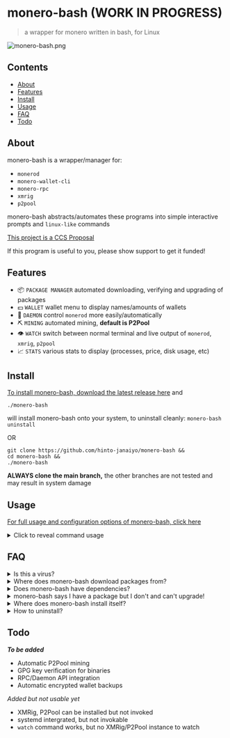 # monero-bash (WORK IN PROGRESS)
>a wrapper for monero written in bash, for Linux

![monero-bash.png](https://i.ibb.co/x8zcf7p/monero-bash.png)

## Contents
* [About](#About)
* [Features](#Features)
* [Install](#Install)
* [Usage](#Usage)
* [FAQ](#FAQ)
* [Todo](#Todo)

## About
monero-bash is a wrapper/manager for:

* `monerod`
* `monero-wallet-cli`
* `monero-rpc`
* `xmrig`
* `p2pool`

monero-bash abstracts/automates these programs into simple interactive prompts and `linux-like` commands

[This project is a CCS Proposal](https://repo.getmonero.org/monero-project/ccs-proposals/-/merge_requests/297)

If this program is useful to you, please show support to get it funded!

## Features
* 📦 `PACKAGE MANAGER` automated downloading, verifying and upgrading of packages
* 💵 `WALLET` wallet menu to display names/amounts of wallets
* 👺 `DAEMON` control `monerod` more easily/automatically
* ⛏️  `MINING` automated mining, **default is P2Pool**
* 👁️  `WATCH` switch between normal terminal and live output of `monerod`, `xmrig`, `p2pool`
* 📈 `STATS` various stats to display (processes, price, disk usage, etc)

## Install
[To install monero-bash, download the latest release here](https://github.com/hinto-janaiyo/monero-bash/releases/latest) and
```
./monero-bash
```
will install monero-bash onto your system, to uninstall cleanly: `monero-bash uninstall`

OR

```
git clone https://github.com/hinto-janaiyo/monero-bash &&
cd monero-bash &&
./monero-bash
```
**ALWAYS clone the main branch,** the other branches are not tested and may result in system damage

## Usage
[For full usage and configuration options of monero-bash, click here](https://github.com/hinto-janaiyo/monero-bash/blob/main/docs/help.md)

<details>
<summary>Click to reveal command usage</summary>

```
monero-bash usage:          monero-bash <option> <more options>

# UNINSTALL #
uninstall                   uninstall monero-bash and remove /.monero-bash/

# PACKAGES #
install <all/name>          install <all> or a specific package
remove <all/name>           remove <all> or a specific package
remove <all/name> force     forcefully remove a package
update                      only CHECK for updates
upgrade <all/name>          upgrade <all> or a specific package
upgrade <all/name> force    forcefully upgrade packages
version                     print installed package versions

# MONERO DAEMON #
daemon                      print status of daemon
daemon start                start the daemon (detached)
daemon stop                 gracefully stop the daemon
daemon kill                 forcefully kill all daemon processes
daemon full                 start the daemon attached

# MINE #
mine                        print status of mining
mine start                  start monerod, xmrig, p2pool in the background
mine stop                   stop monerod, xmrig, p2pool
mine kill                   forcefully kill all mining processes

# WATCH #
watch daemon                show live daemon output
watch xmrig                 show live xmrig output
watch p2pool                show live p2pool output

# BACKUP #
backup                      encrypt and backup your /wallets/

# STATS #
status                      print useful stats
list                        list wallets
size                        show size of monero-bash folders
price                       fetch price data from cryptocompare.com API
integrity                   check hash integrity of monero-bash

# HELP #
help                        show this help message
```
</details>

## FAQ
<details>
<summary>Is this a virus?</summary>

---
[No. Click here for a quick explaination of what monero-bash does.](https://github.com/hinto-janaiyo/monero-bash/blob/main/docs/upgrade_explaination.md)
---
</details>

<details>
<summary>Where does monero-bash download packages from?</summary>

---

* Monero - `https://downloads.getmonero.org/cli/linux64`
* monero-bash - `https://github.com/hinto-janaiyo/monero-bash`
* XMRig - `https://github.com/xmrig/xmrig`
* P2Pool - `https://github.com/SChernykh/p2pool`

The latest packages are always downloaded through the GitHub API. If the API fails for whatever reason, monero-bash will attempt to find a download link by HTML filtering the package's `/releases/latest/` GitHub page.

Hashes for Monero are found here: `https://www.getmonero.org/downloads/hashes.txt`
Every other package hash is found on its GitHub page.

Unfortunately, there is no "official" central repo for all these programs, so `monero-bash` individually seeks out the links/hashes (makes my life very hard)

---
</details>

<details>
<summary>Does monero-bash have dependencies?</summary>

---

***monero-bash does not have any hard dependencies***

If you have a mainstream Linux distro (Ubuntu, Debian, Mint, Arch, Fedora, etc.), you already have everything needed for monero-bash to work
* bash
* wget
* procfs
* systemd
* GNU coreutils
* GNU grep/awk/sed

---
</details>

<details>
<summary>monero-bash says I have a package but I don't and can't upgrade!</summary>

---

```
monero-bash upgrade <package> force
```
Will forcefully upgrade, even if up to date

OR

```
monero-bash remove <package> &&
monero-bash install <package>

```

---
</details>

<details>
<summary>Where does monero-bash install itself?</summary>

---

The source folder gets installed in
```
/usr/local/share/monero-bash
```

The PATH is set with a symlink in
```
/usr/local/bin/monero-bash
```
The user folder is in
```
/home/user/.monero-bash
```

---
</details>

<details>
<summary>How to uninstall?</summary>


---
```
monero-bash uninstall
```
This will delete all monero-bash files AND `.monero-bash`

If your monero-bash is bugged and not uninstalling, you can manually remove everything like so:
```
sudo rm -r "/usr/local/share/monero-bash" &&
sudo rm "/usr/local/bin/monero-bash" &&
sudo rm -r "$HOME/.monero-bash"
```
Please be careful, remember to move your `/wallets/` before uninstalling!

---
</details>


## Todo
***To be added***
* Automatic P2Pool mining
* GPG key verification for binaries
* RPC/Daemon API integration
* Automatic encrypted wallet backups

*Added but not usable yet*
* XMRig, P2Pool can be installed but not invoked
* systemd intergrated, but not invokable
* `watch` command works, but no XMRig/P2Pool instance to watch
